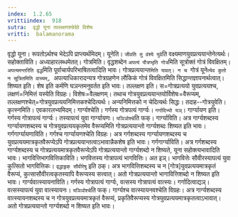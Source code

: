 ```yaml
---
index:  1.2.65
vrittiindex:  918
sutra:  वृद्धो यूना तल्लक्षणश्चेदेवे विशेषः
vritti:  balamanorama 
---
```


वृद्धो यूना। रूपतोऽर्थश्च भेदेऽपि प्राप्त्यर्थमिदम्। यूनेति। `जीवति तु वंश्ये युवे`ति वक्ष्यमाणयुवप्रत्ययान्तेनेत्यर्थः। सहोक्ताविति। अध्याहारलब्धमेतत्। गोत्रमिति। वृद्धशब्देन `अपत्यं पौत्रप्भृति गोत्र`मिति सूत्रोक्तं गोत्रं विवक्षितम्। `अपत्यमन्तरिति वृद्ध`मिति पूर्वाचार्यपरिभाषितत्वादिति भावः। गोत्रप्रत्ययान्त`मिति यावत्। न च `गोत्रं यूने`त्येव कुतो न सूत्रितमिति वाच्यम्, `अपत्याधिकारादन्यत्र गोत्रग्रहणेन लौकिकं गोत्रं विवक्षितमिति सिद्धान्तज्ञापनार्थत्वात्। शिष्यत इति। शेष इति कर्मणि घञन्तमनुवर्तत इति भावः। तल्लक्षण इति। स=गोत्रप्रत्ययो युवप्रत्ययश्च, लक्षणं=निमित्तं यस्येति विग्रहः। विशेषः=वैलक्षणम्। तथाच गोत्रयुवप्रत्ययान्तयोर्विशेषः=वैरूप्यम्, तल्लक्षणश्चेत्=गोत्रयुवप्रत्ययनिमित्तकश्चेदित्यर्थः। अन्यनिमित्तको न चेदित्यर्थः सिद्धः। तदाह--गोत्रयुवेति। कृत्स्नमिति। एवकारलभ्यमिदम्। गार्ग्यश्चेति। गर्गस्य गोत्रपत्यं गार्ग्यः। `गर्गादिभ्यो यञ्`। गार्ग्यायण इति। गर्गस्य गोत्रापत्यं गार्ग्यः। तस्यापत्यं युवा गार्ग्यायणः। `यञिञोश्चे`ति फक्। गार्ग्याविति। अत्र गार्ग्यशब्दस्य गार्ग्यायणशब्दस्य च गोत्रयुवप्रत्ययकृतमेव वैरूप्यमिति गोत्रप्रत्ययान्तो गार्ग्यशब्दः शिष्यत इति भावः। गर्गगार्ग्यायणाविति। गर्गश्च गार्ग्यायणश्चेति विग्रहः। अत्र गर्गशब्दस्य गार्ग्यायणशब्दस्य च युवप्रत्ययमात्रकृतवैरूप्येऽपि गोत्रप्रत्ययान्तत्वाऽभावान्नैकशेष इति भावः। गर्गगार्ग्याविति। अत्र गर्गशब्दस्य गार्ग्यशब्दस्य च गोत्रप्रत्ययमात्रकृतवैरूप्येऽपि गोत्रप्रत्ययान्तो गार्ग्यशब्दो न शिष्यते, यूना सहोक्त्यभावादिति भावः। भागवित्तिभागवित्तिकाविति। भगवित्तस्य गोत्रापत्यं भागवित्तिः। अत इञ्। भागवित्तेः सौवीरस्यापत्यं युवा कुत्सितो भागवित्तिकः। `वृद्धाठ्ठक् सौवीरेषु` इति ठक्। अत्र भागवित्तिशब्दस्य च न [गोत्र]युवप्रत्ययमात्रकृतं वैरूप्यं, कुत्सासौवीरत्वकृतस्यापि वैरूप्यस्य सत्त्वात्। अतो गोत्रप्रत्ययान्तो भागावित्तिशब्दो न शिष्यत इति भावः। गार्ग्यवात्स्यायनाविति। गर्गस्य गोत्रापत्यं गार्ग्यः, वत्सस्य गोत्रापत्यं वात्स्यः। गर्गादित्वाद्यञ्। वत्सस्यापत्यं युवा वात्स्यायनः। `यञिञोश्चे`ति फक्। गार्ग्यश्च वात्स्यायनवश्चेति विग्रहः। अत्र गार्ग्यशब्दस्य वात्स्यायनशब्दस्य च न गोत्रयुवप्रत्ययमात्रकृतं वैरूप्यं, प्रकृतिवैरूप्यस्य गोत्रयुवप्रत्ययमात्रकृतत्वाऽभावात्। अतो गोत्रप्रत्ययान्तो गार्ग्यशब्दो न शिष्यत इति भावः।

